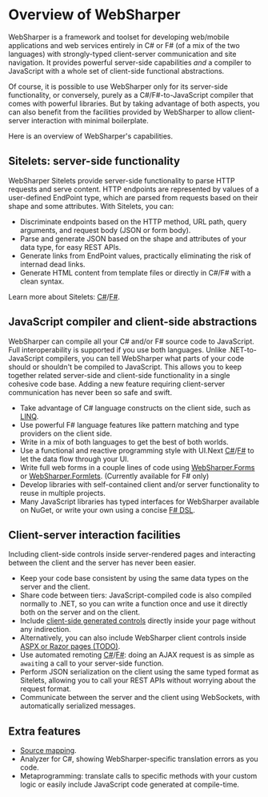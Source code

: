 # Overview of WebSharper

WebSharper is a framework and toolset for developing web/mobile applications and web services 
entirely in C# or F# (of a mix of the two languages) with strongly-typed client-server 
communication and site navigation. 
It provides powerful server-side capabilities *and* a compiler to JavaScript with
a whole set of client-side functional abstractions.

Of course, it is possible to use WebSharper only for its server-side
functionality, or conversely, purely as a C#/F#-to-JavaScript compiler that comes
with powerful libraries. But by taking advantage of both aspects, you can also
benefit from the facilities provided by WebSharper to allow client-server
interaction with minimal boilerplate.

Here is an overview of WebSharper's capabilities.

## Sitelets: server-side functionality

WebSharper Sitelets provide server-side functionality to parse HTTP requests
and serve content. HTTP endpoints are represented by values of a user-defined
EndPoint type, which are parsed from requests based on their shape and some
attributes. With Sitelets, you can:

* Discriminate endpoints based on the HTTP method, URL path, query arguments,
  and request body (JSON or form body).
* Parse and generate JSON based on the shape and attributes of your data type,
  for easy REST APIs.
* Generate links from EndPoint values, practically eliminating the risk of
  internad dead links.
* Generate HTML content from template files or directly in C#/F# with a clean
  syntax.

Learn more about Sitelets: [C#](Sitelets-CSharp.md)/[F#](Sitelets.md).

## JavaScript compiler and client-side abstractions

WebSharper can compile all your C# and/or F# source code to JavaScript.
Full interoperability is supported if you use both languages.
Unlike .NET-to-JavaScript compilers, you can tell WebSharper what parts of your code
should or shouldn't be compiled to JavaScript. This allows you to keep together
related server-side and client-side functionality in a single cohesive code
base. Adding a new feature requiring client-server communication has never been
so safe and swift. 

* Take advantage of C# language constructs on the client side, such as
  [LINQ](Linq-CSharp.md).
* Use powerful F# language features like pattern matching and type providers on the client side.
* Write in a mix of both languages to get the best of both worlds.
* Use a functional and reactive programming style with
  UI.Next [C#](UINext-CSharp.md)/[F#](UINext.md) to let the data flow through your UI.
* Write full web forms in a couple lines of code using
  [WebSharper.Forms](Introduction.md) or
  [WebSharper.Formlets](Formlets.md). (Currently available for F# only)
* Develop libraries with self-contained client and/or server functionality to reuse in multiple projects.
* Many JavaScript libraries has typed interfaces for WebSharper available on NuGet, 
  or write your own using a concise [F# DSL](InterfaceGenerator.md).

## Client-server interaction facilities

Including client-side controls inside server-rendered pages and interacting
between the client and the server has never been easier.

* Keep your code base consistent by using the same data types on the server and
  the client.
* Share code between tiers: JavaScript-compiled code is also compiled normally
  to .NET, so you can write a function once and use it directly both on the
  server and on the client.
* Include [client-side generated controls](CS-Controls.md) directly
  inside your page without any indirection.
* Alternatively, you can also include WebSharper client controls inside [ASPX or
  Razor pages (TODO)](CS-AspNet.md).
* Use automated remoting [C#](Remoting-CSharp.md)/[F#](Remoting.md): doing an AJAX request is as simple
  as `await`ing a call to your server-side function.
* Perform JSON serialization on the client using the same typed format as
  Sitelets, allowing you to call your REST APIs without worrying about the
  request format.
* Communicate between the server and the client using
  WebSockets, with automatically serialized
  messages.

## Extra features

* [Source mapping](SourceMapping.md).
* Analyzer for C#, showing WebSharper-specific translation errors as you code.
* Metaprogramming: translate calls to specific methods with your custom logic or 
easily include JavaScript code generated at compile-time.